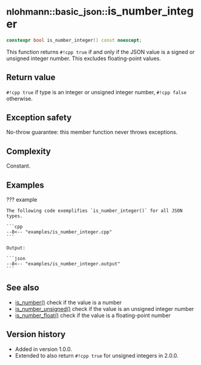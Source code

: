 # <small>nlohmann::basic_json::</small>is_number_integer

```cpp
constexpr bool is_number_integer() const noexcept;
```

This function returns `#!cpp true` if and only if the JSON value is a signed or unsigned integer number. This excludes
floating-point values.
    
## Return value

`#!cpp true` if type is an integer or unsigned integer number, `#!cpp false` otherwise.

## Exception safety

No-throw guarantee: this member function never throws exceptions.

## Complexity

Constant.

## Examples

??? example

    The following code exemplifies `is_number_integer()` for all JSON types.
    
    ```cpp
    --8<-- "examples/is_number_integer.cpp"
    ```
    
    Output:
    
    ```json
    --8<-- "examples/is_number_integer.output"
    ```

## See also

- [is_number()](is_number.md) check if the value is a number
- [is_number_unsigned()](is_number_unsigned.md) check if the value is an unsigned integer number
- [is_number_float()](is_number_float.md) check if the value is a floating-point number

## Version history

- Added in version 1.0.0.
- Extended to also return `#!cpp true` for unsigned integers in 2.0.0.
